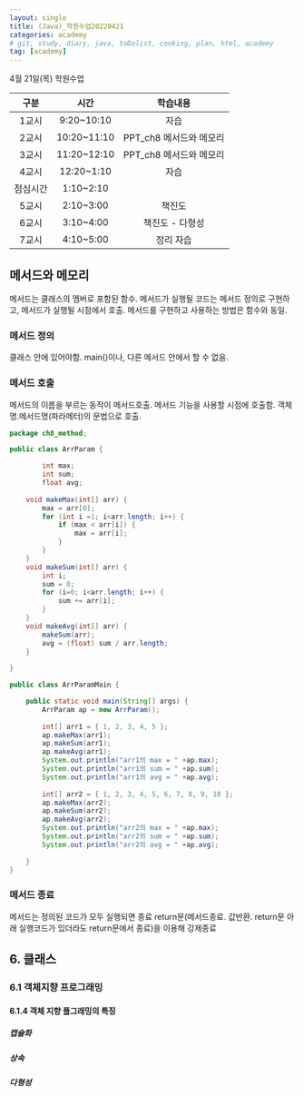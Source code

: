 ```yaml
---
layout: single
title: (Java)_학원수업20220421
categories: academy
# git, study, diary, java, toDolist, cooking, plan, html, academy
tag: [academy] 
---
```


4월 21일(목) 학원수업

|구분|시간|학습내용|
|:--:|:--:|:--:| 
|1교시|9:20~10:10|자습|
|2교시|10:20~11:10|PPT_ch8 메서드와 메모리|
|3교시|11:20~12:10|PPT_ch8 메서드와 메모리|
|4교시|12:20~1:10|자습|
|점심시간|1:10~2:10||
|5교시|2:10~3:00|책진도|
|6교시|3:10~4:00|책진도 - 다형성|
|7교시|4:10~5:00|정리 자습|

## 메서드와 메모리

메서드는 클래스의 멤버로 포함된 함수.
메서드가 실행될 코드는 메서드 정의로 구현하고,
메서드가 실행될 시점에서 호출.
메서드를 구현하고 사용하는 방법은 함수와 동일.


### 메서드 정의

클래스 안에 있어야함. main()이나, 다른 메서드 안에서 할 수 없음.


### 메서드 호출

메서드의 이름을 부르는 동작이 메서드호출. 
메서드 기능을 사용할 시점에 호출함.
객체명.메서드명(파라메터)의 문법으로 호출.

~~~java
package ch8_method;

public class ArrParam {

		int max;
		int sum;
		float avg;
		
	void makeMax(int[] arr) {
		max = arr[0];
		for (int i =1; i<arr.length; i++) {
			if (max < arr[i]) {
				max = arr[i];
			}
		}
	}
	void makeSum(int[] arr) {
		int i;
		sum = 0;
		for (i=0; i<arr.length; i++) {
			sum += arr[i];
		}
	}
	void makeAvg(int[] arr) {
		makeSum(arr);
		avg = (float) sum / arr.length;
	}
	
}

public class ArrParamMain {

	public static void main(String[] args) {
		ArrParam ap = new ArrParam();
		
		int[] arr1 = { 1, 2, 3, 4, 5 };
		ap.makeMax(arr1);
		ap.makeSum(arr1);
		ap.makeAvg(arr1);
		System.out.println("arr1의 max = " +ap.max);
		System.out.println("arr1의 sum = " +ap.sum);
		System.out.println("arr1의 avg = " +ap.avg);
	
		int[] arr2 = { 1, 2, 3, 4, 5, 6, 7, 8, 9, 10 };
		ap.makeMax(arr2);
		ap.makeSum(arr2);
		ap.makeAvg(arr2);
		System.out.println("arr2의 max = " +ap.max);
		System.out.println("arr2의 sum = " +ap.sum);
		System.out.println("arr2의 avg = " +ap.avg);
	
	}
}
~~~

### 메서드 종료

메서드는 정의된 코드가 모두 실행되면 종료
return문(메서드종료. 값반환. return문 아래 실행코드가 있더라도 return문에서 종료)을 이용해 강제종료


## 6. 클래스

### 6.1 객체지향 프로그래밍

#### 6.1.4 객체 지향 플그래밍의 특징


##### 캡슐화

##### 상속

##### 다형성
